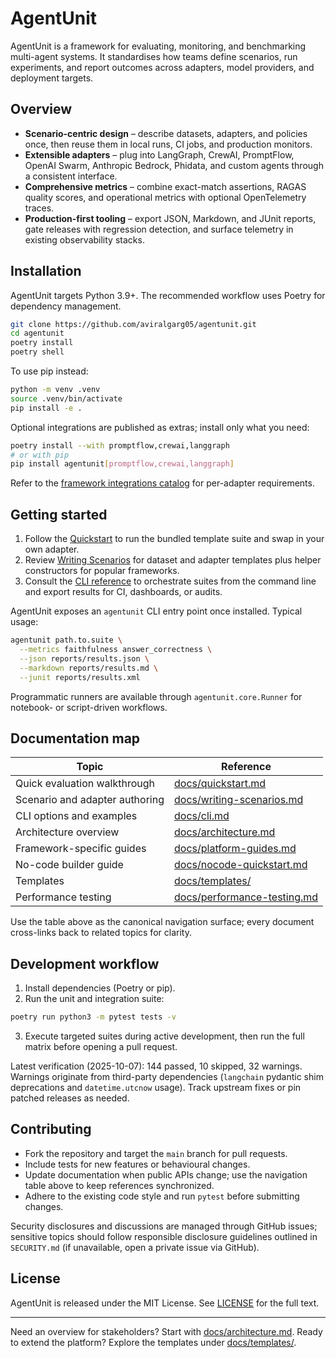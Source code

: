 # AgentUnit

AgentUnit is a framework for evaluating, monitoring, and benchmarking multi-agent systems. It standardises how teams define scenarios, run experiments, and report outcomes across adapters, model providers, and deployment targets.

## Overview

- **Scenario-centric design** – describe datasets, adapters, and policies once, then reuse them in local runs, CI jobs, and production monitors.
- **Extensible adapters** – plug into LangGraph, CrewAI, PromptFlow, OpenAI Swarm, Anthropic Bedrock, Phidata, and custom agents through a consistent interface.
- **Comprehensive metrics** – combine exact-match assertions, RAGAS quality scores, and operational metrics with optional OpenTelemetry traces.
- **Production-first tooling** – export JSON, Markdown, and JUnit reports, gate releases with regression detection, and surface telemetry in existing observability stacks.

## Installation

AgentUnit targets Python 3.9+. The recommended workflow uses Poetry for dependency management.

```bash
git clone https://github.com/aviralgarg05/agentunit.git
cd agentunit
poetry install
poetry shell
```

To use pip instead:

```bash
python -m venv .venv
source .venv/bin/activate
pip install -e .
```

Optional integrations are published as extras; install only what you need:

```bash
poetry install --with promptflow,crewai,langgraph
# or with pip
pip install agentunit[promptflow,crewai,langgraph]
```

Refer to the [framework integrations catalog](docs/framework-integrations.md) for per-adapter requirements.

## Getting started

1. Follow the [Quickstart](docs/quickstart.md) to run the bundled template suite and swap in your own adapter.
2. Review [Writing Scenarios](docs/writing-scenarios.md) for dataset and adapter templates plus helper constructors for popular frameworks.
3. Consult the [CLI reference](docs/cli.md) to orchestrate suites from the command line and export results for CI, dashboards, or audits.

AgentUnit exposes an `agentunit` CLI entry point once installed. Typical usage:

```bash
agentunit path.to.suite \
  --metrics faithfulness answer_correctness \
  --json reports/results.json \
  --markdown reports/results.md \
  --junit reports/results.xml
```

Programmatic runners are available through `agentunit.core.Runner` for notebook- or script-driven workflows.

## Documentation map

| Topic | Reference |
| --- | --- |
| Quick evaluation walkthrough | [docs/quickstart.md](docs/quickstart.md) |
| Scenario and adapter authoring | [docs/writing-scenarios.md](docs/writing-scenarios.md) |
| CLI options and examples | [docs/cli.md](docs/cli.md) |
| Architecture overview | [docs/architecture.md](docs/architecture.md) |
| Framework-specific guides | [docs/platform-guides.md](docs/platform-guides.md) |
| No-code builder guide | [docs/nocode-quickstart.md](docs/nocode-quickstart.md) |
| Templates | [docs/templates/](docs/templates/) |
| Performance testing | [docs/performance-testing.md](docs/performance-testing.md) |

Use the table above as the canonical navigation surface; every document cross-links back to related topics for clarity.

## Development workflow

1. Install dependencies (Poetry or pip).
2. Run the unit and integration suite:

```bash
poetry run python3 -m pytest tests -v
```

3. Execute targeted suites during active development, then run the full matrix before opening a pull request.

Latest verification (2025-10-07): 144 passed, 10 skipped, 32 warnings. Warnings originate from third-party dependencies (`langchain` pydantic shim deprecations and `datetime.utcnow` usage). Track upstream fixes or pin patched releases as needed.

## Contributing

- Fork the repository and target the `main` branch for pull requests.
- Include tests for new features or behavioural changes.
- Update documentation when public APIs change; use the navigation table above to keep references synchronized.
- Adhere to the existing code style and run `pytest` before submitting changes.

Security disclosures and discussions are managed through GitHub issues; sensitive topics should follow responsible disclosure guidelines outlined in `SECURITY.md` (if unavailable, open a private issue via GitHub).

## License

AgentUnit is released under the MIT License. See [LICENSE](LICENSE) for the full text.

---

Need an overview for stakeholders? Start with [docs/architecture.md](docs/architecture.md). Ready to extend the platform? Explore the templates under [docs/templates/](docs/templates/).
